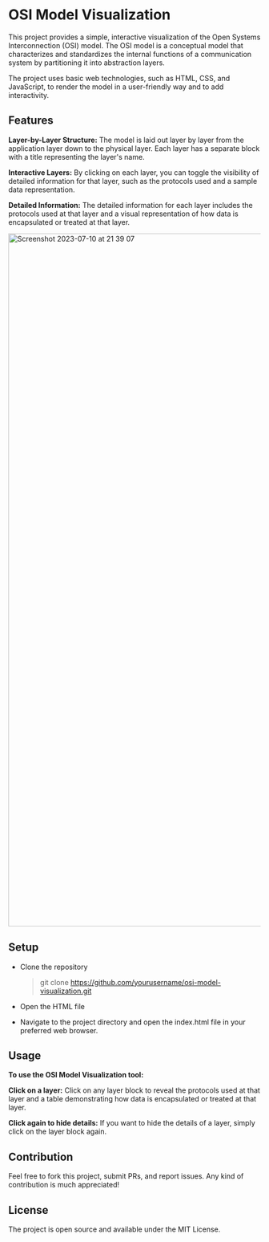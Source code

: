 # OSI Model Visualization

This project provides a simple, interactive visualization of the Open Systems Interconnection (OSI) model. The OSI model is a conceptual model that characterizes and standardizes the internal functions of a communication system by partitioning it into abstraction layers.

The project uses basic web technologies, such as HTML, CSS, and JavaScript, to render the model in a user-friendly way and to add interactivity.

## Features

**Layer-by-Layer Structure:** The model is laid out layer by layer from the application layer down to the physical layer. Each layer has a separate block with a title representing the layer's name.

**Interactive Layers:** By clicking on each layer, you can toggle the visibility of detailed information for that layer, such as the protocols used and a sample data representation.

**Detailed Information:** The detailed information for each layer includes the protocols used at that layer and a visual representation of how data is encapsulated or treated at that layer.

<img width="1381" alt="Screenshot 2023-07-10 at 21 39 07" src="https://github.com/AKurtz87/OSI-Model-Visualization/assets/91114967/a706cbd6-b873-40e2-9f72-7e54355ac738">

## Setup

+ Clone the repository
  
  >git clone https://github.com/yourusername/osi-model-visualization.git
  
+ Open the HTML file
  
+ Navigate to the project directory and open the index.html file in your preferred web browser.

## Usage

**To use the OSI Model Visualization tool:**

**Click on a layer:** Click on any layer block to reveal the protocols used at that layer and a table demonstrating how data is encapsulated or treated at that layer.

**Click again to hide details:** If you want to hide the details of a layer, simply click on the layer block again.

## Contribution

Feel free to fork this project, submit PRs, and report issues. Any kind of contribution is much appreciated!

## License

The project is open source and available under the MIT License.
